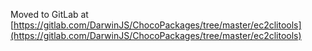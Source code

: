 
Moved to GitLab at [https://gitlab.com/DarwinJS/ChocoPackages/tree/master/ec2clitools](https://gitlab.com/DarwinJS/ChocoPackages/tree/master/ec2clitools)